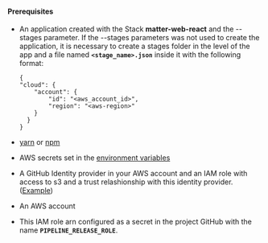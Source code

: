 #### **Prerequisites**

- An application created with the Stack **matter-web-react** and the --stages parameter. If the --stages parameters was not used to create the application, it is necessary to create a stages folder in the level of the app and a file named **`<stage_name>.json`** inside it with the following format:

  ```
  {
  "cloud": {
      "account": {
          "id": "<aws_account_id>",
          "region": "<aws-region>"
      }
    }
  }
  ```

- [yarn](https://classic.yarnpkg.com/lang/en/docs/install/#mac-stable) or [npm](https://nodejs.org/en/)
- AWS secrets set in the [environment variables](https://docs.aws.amazon.com/cli/latest/userguide/cli-configure-envvars.html#envvars-set)
- A GitHub Identity provider in your AWS account and an IAM role with access to s3 and a trust relashionship with this identity provider. ([Example](https://github.com/aws-actions/configure-aws-credentials#sample-iam-role-cloudformation-template))
- An AWS account
- This IAM role arn configured as a secret in the project GitHub with the name **`PIPELINE_RELEASE_ROLE`**.
